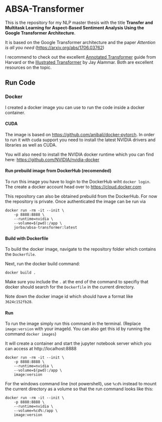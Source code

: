 # ABSA-Transformer
This is the repository for my NLP master thesis with the title **Transfer and Multitask Learning for Aspect-Based Sentiment Analysis Using the Google Transformer Architecture**.

It is based on the Google Transformer architecture and the paper *Attention is all you need* (https://arxiv.org/abs/1706.03762)

I recommend to check out the excellent [Annotated Transformer](http://nlp.seas.harvard.edu/2018/04/03/attention.html) guide from Harvard or the [Illustrated Transformer](http://jalammar.github.io/illustrated-transformer/) by Jay Alammar. Both are excellent resources on the topic.
## Run Code
### Docker

I created a docker image you can use to run the code inside a docker container.

#### CUDA
The image is based on https://github.com/anibali/docker-pytorch. In order to run it with cuda support you need to install the latest NVIDIA drivers and libraries as well as CUDA.

You will also need to install the NVIDIA docker runtime which you can find here: https://github.com/NVIDIA/nvidia-docker

#### Run prebuild image from DockerHub (recomended)
To run this image you have to login to the DockerHub wiht `docker login`. The create a docker account head over to https://cloud.docker.com

This repository can also be obtained prebuild from the DockerHub. For now the repository is private. Once authenticated the image can be run via

```
docker run -rm -it --init \
	-p 8888:8888 \
	--runtime=nvidia \
	--volume=$(pwd):/app \
	jorba/absa-transformer:latest
```

#### Build with Dockerfile

To build the docker image, navigate to the repository folder which contains the `Dockerfile`.

Next, run the docker build command:

```
docker build .
```

Make sure you include the `.` at the end of the command to specifiy that docker should search for the `Dockerfile` in the current directory.

Note down the docker image id which should have a format like `3624c152fb28`.
#### Run

To run the image simply run this command in the terminal. (Replace `image:version` with your imageId. You can also get this id by running the command `docker images`)

It will create a container and start the jupyter notebook server which you can access at http://localhost:8888
```
docker run -rm -it --init \
	-p 8888:8888 \
	--runtime=nvidia \
	--volume=$(pwd):/app \
	image:version
```

For the windows command line (not powershell), use `%cd%` instead to mount the current directory as a volume so that the run command looks like this:

```
docker run -rm -it --init \
	-p 8888:8888 \
	--runtime=nvidia \
	--volume=%cd%:/app \
	image:version
```